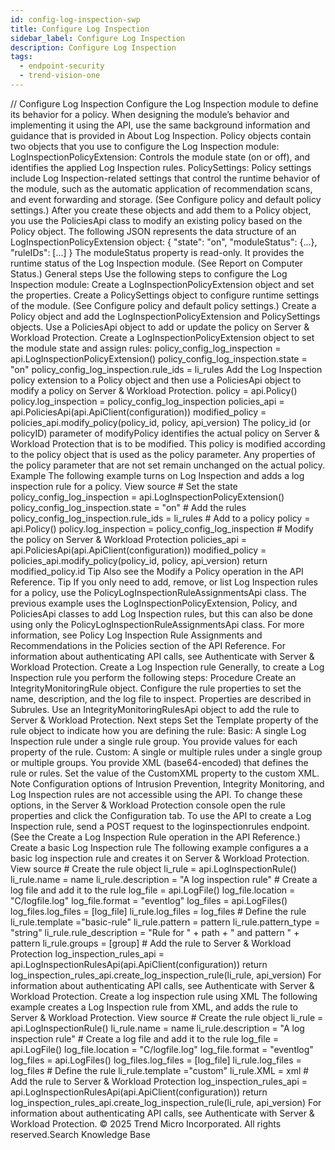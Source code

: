 ```yaml
---
id: config-log-inspection-swp
title: Configure Log Inspection
sidebar_label: Configure Log Inspection
description: Configure Log Inspection
tags:
  - endpoint-security
  - trend-vision-one
---
```


/*<![CDATA[*/ $('#title').html($('meta[name=map-description]').attr('content')); /*]]>*/ Configure Log Inspection Configure the Log Inspection module to define its behavior for a policy. When designing the module’s behavior and implementing it using the API, use the same background information and guidance that is provided in About Log Inspection. Policy objects contain two objects that you use to configure the Log Inspection module: LogInspectionPolicyExtension: Controls the module state (on or off), and identifies the applied Log Inspection rules. PolicySettings: Policy settings include Log Inspection-related settings that control the runtime behavior of the module, such as the automatic application of recommendation scans, and event forwarding and storage. (See Configure policy and default policy settings.) After you create these objects and add them to a Policy object, you use the PoliciesApi class to modify an existing policy based on the Policy object. The following JSON represents the data structure of an LogInspectionPolicyExtension object: { "state": "on", "moduleStatus": {...}, "ruleIDs": [...] } The moduleStatus property is read-only. It provides the runtime status of the Log Inspection module. (See Report on Computer Status.) General steps Use the following steps to configure the Log Inspection module: Create a LogInspectionPolicyExtension object and set the properties. Create a PolicySettings object to configure runtime settings of the module. (See Configure policy and default policy settings.) Create a Policy object and add the LogInspectionPolicyExtension and PolicySettings objects. Use a PoliciesApi object to add or update the policy on Server & Workload Protection. Create a LogInspectionPolicyExtension object to set the module state and assign rules: policy_config_log_inspection = api.LogInspectionPolicyExtension() policy_config_log_inspection.state = "on" policy_config_log_inspection.rule_ids = li_rules Add the Log Inspection policy extension to a Policy object and then use a PoliciesApi object to modify a policy on Server & Workload Protection. policy = api.Policy() policy.log_inspection = policy_config_log_inspection policies_api = api.PoliciesApi(api.ApiClient(configuration)) modified_policy = policies_api.modify_policy(policy_id, policy, api_version) The policy_id (or policyID) parameter of modifyPolicy identifies the actual policy on Server & Workload Protection that is to be modified. This policy is modified according to the policy object that is used as the policy parameter. Any properties of the policy parameter that are not set remain unchanged on the actual policy. Example The following example turns on Log Inspection and adds a log inspection rule for a policy. View source # Set the state policy_config_log_inspection = api.LogInspectionPolicyExtension() policy_config_log_inspection.state = "on" # Add the rules policy_config_log_inspection.rule_ids = li_rules # Add to a policy policy = api.Policy() policy.log_inspection = policy_config_log_inspection # Modify the policy on Server & Workload Protection policies_api = api.PoliciesApi(api.ApiClient(configuration)) modified_policy = policies_api.modify_policy(policy_id, policy, api_version) return modified_policy.id Tip Also see the Modify a Policy operation in the API Reference. Tip If you only need to add, remove, or list Log Inspection rules for a policy, use the PolicyLogInspectionRuleAssignmentsApi class. The previous example uses the LogInspectionPolicyExtension, Policy, and PoliciesApi classes to add Log Inspection rules, but this can also be done using only the PolicyLogInspectionRuleAssignmentsApi class. For more information, see Policy Log Inspection Rule Assignments and Recommendations in the Policies section of the API Reference. For information about authenticating API calls, see Authenticate with Server & Workload Protection. Create a Log Inspection rule Generally, to create a Log Inspection rule you perform the following steps: Procedure Create an IntegrityMonitoringRule object. Configure the rule properties to set the name, description, and the log file to inspect. Properties are described in Subrules. Use an IntegrityMonitoringRulesApi object to add the rule to Server & Workload Protection. Next steps Set the Template property of the rule object to indicate how you are defining the rule: Basic: A single Log Inspection rule under a single rule group. You provide values for each property of the rule. Custom: A single or multiple rules under a single group or multiple groups. You provide XML (base64-encoded) that defines the rule or rules. Set the value of the CustomXML property to the custom XML. Note Configuration options of Intrusion Prevention, Integrity Monitoring, and Log Inspection rules are not accessible using the API. To change these options, in the Server & Workload Protection console open the rule properties and click the Configuration tab. To use the API to create a Log Inspection rule, send a POST request to the loginspectionrules endpoint. (See the Create a Log Inspection Rule operation in the API Reference.) Create a basic Log Inspection rule The following example configures a a basic log inspection rule and creates it on Server & Workload Protection. View source # Create the rule object li_rule = api.LogInspectionRule() li_rule.name = name li_rule.description = "A log inspection rule" # Create a log file and add it to the rule log_file = api.LogFile() log_file.location = "C/logfile.log" log_file.format = "eventlog" log_files = api.LogFiles() log_files.log_files = [log_file] li_rule.log_files = log_files # Define the rule li_rule.template ="basic-rule" li_rule.pattern = pattern li_rule.pattern_type = "string" li_rule.rule_description = "Rule for " + path + " and pattern " + pattern li_rule.groups = [group] # Add the rule to Server & Workload Protection log_inspection_rules_api = api.LogInspectionRulesApi(api.ApiClient(configuration)) return log_inspection_rules_api.create_log_inspection_rule(li_rule, api_version) For information about authenticating API calls, see Authenticate with Server & Workload Protection. Create a log inspection rule using XML The following example creates a Log Inspection rule from XML, and adds the rule to Server & Workload Protection. View source # Create the rule object li_rule = api.LogInspectionRule() li_rule.name = name li_rule.description = "A log inspection rule" # Create a log file and add it to the rule log_file = api.LogFile() log_file.location = "C/logfile.log" log_file.format = "eventlog" log_files = api.LogFiles() log_files.log_files = [log_file] li_rule.log_files = log_files # Define the rule li_rule.template ="custom" li_rule.XML = xml # Add the rule to Server & Workload Protection log_inspection_rules_api = api.LogInspectionRulesApi(api.ApiClient(configuration)) return log_inspection_rules_api.create_log_inspection_rule(li_rule, api_version) For information about authenticating API calls, see Authenticate with Server & Workload Protection. © 2025 Trend Micro Incorporated. All rights reserved.Search Knowledge Base
